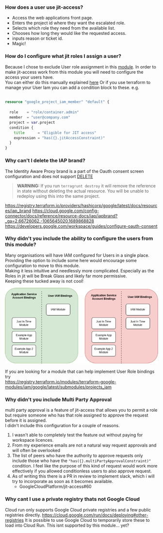 ### How does a user use jit-access?
- Access the web applications front page. 
- Enters the project id where they want the escalated role.
- Selects which role they need from the available list.
- Chooses how long they would like the requested access.
- inputs reason or ticket id.
- Magic! 



### How do I configure what jit roles I assign a user?
Because I chose to exclude User role assignment in this [module](faq.md#why-didnt-you-include-the-ability-to-configure-the-users-from-this-module). In order to make jit-access work from this module you will need to configure the access your users have.  
You can either do this manually explained [here](https://cloud.google.com/iam/docs/managing-conditional-role-bindings)
Or if you use terraform to manage your User Iam you can add a condition block to these. e.g.
```terraform

resource "google_project_iam_member" "default" {

  role    = "role/container.admin"
  member  = "user@company.com"
  project = var.project
  condition {
    title      = "Eligible for JIT access"
    expression = "has({}.jitAccessConstraint)"
  }
}
```


### Why can't I delete the IAP brand?

The Identity Aware Proxy brand is a part of the Oauth consent screen configuration and does not support [DELETE](https://cloud.google.com/iap/docs/reference/rest/v1/projects.brands)

> **WARNING:**
> If you run `terragrunt destroy` it will remove the reference in state without deleting the actual resource. 
> You will be unable to redeploy using this into the same project.

https://registry.terraform.io/providers/hashicorp/google/latest/docs/resources/iap_brand
https://cloud.google.com/config-connector/docs/reference/resource-docs/iap/iapbrand?_ga=2.66726062.-1065645020.1689868828
https://developers.google.com/workspace/guides/configure-oauth-consent


### Why didn't you include the ability to configure the users from this module? 

Many organisations will have IAM configured for Users in a single place. Providing the option to include
some here would encourage some configuration to move to this module.<br> 
Making it less intuitive and needlessly more complicated. Especially as the Roles in jit will be Break Glass and likely far more permissive.<br>
Keeping these tucked away is not cool! <br>

![Just_In_Time_Deployment.drawio.png](Just_In_Time_Deployment.drawio.png)


If you are looking for a module that can help implement User Role bindings try <br>
https://registry.terraform.io/modules/terraform-google-modules/iam/google/latest/submodules/projects_iam



### Why didn't you include Multi Party Approval
multi party approval is a feature of jit-access that allows you to permit a role but require someone who has that role assigned
to approve the request before it is assigned. <br>
I didn't include this configuration for a couple of reasons.
1. I wasn't able to completely test the feature out without paying for workspace licences.
2. From my experience emails are not a natural way request approvals and will often be overlooked
3. The list of peers who have the authority to approve requests only include those who have the `"has({}.multiPartyApprovalConstraint)"` condition.
    I feel like the purpose of this kind of request would work more effectively if you allowed conditionless users to also approve request.
4. As of writing this there is a PR in review to implement slack, which i will try to incorporate as soon as it becomes available. 
    * GoogleCloudPlatform/jit-access#60


### Why cant I use a private registry thats not Google Cloud

Cloud run only supports Google Cloud private registries and a few public registries directly.
https://cloud.google.com/run/docs/deploying#other-registries
It is possible to use Google Cloud to temporarily store these to load into Cloud Run. This isnt supported by this module... yet?